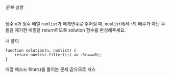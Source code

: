 ###### 문제 설명

정수 `n`과 정수 배열 `numlist`가 매개변수로 주어질 때, `numlist`에서 `n`의 배수가 아닌 수들을 제거한 배열을 return하도록 solution 함수를 완성해주세요.

내 풀이

```JS
function solution(n, numlist) {
    return numlist.filter((i) => i%n===0);
}
```

배열 메소드 filter()를 물어본 문제 같으므로 패스
